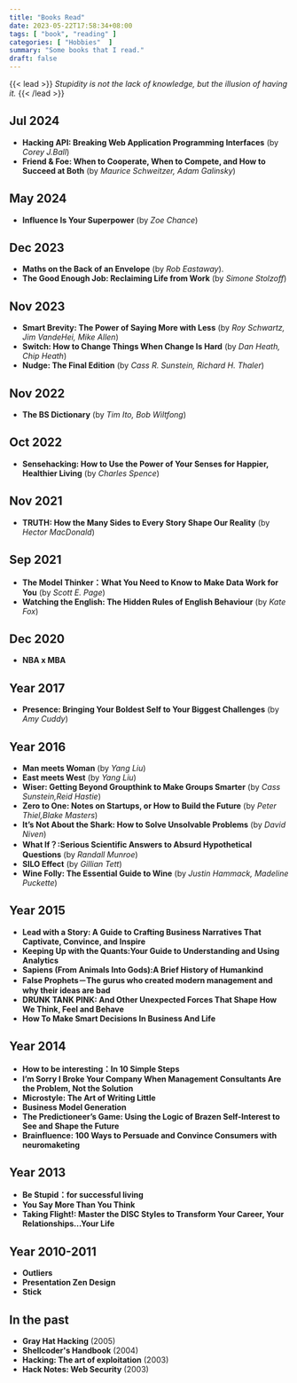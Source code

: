 ```yaml
---
title: "Books Read"
date: 2023-05-22T17:58:34+08:00
tags: [ "book", "reading" ]
categories: [ "Hobbies"  ]
summary: "Some books that I read."
draft: false
---
```

{{< lead >}}
*Stupidity is not the lack of knowledge, but the illusion of having it.*
{{< /lead >}}

## Jul 2024

 - **Hacking API: Breaking Web Application Programming Interfaces** (by *Corey J.Ball*)
 - **Friend & Foe: When to Cooperate, When to Compete, and How to Succeed at Both** (by *Maurice Schweitzer, Adam Galinsky*)


<!--

Friend and Foe: Introduction

To succeffully nagigate our social world, we need to find the right balance between cooperation and competition. 
This book offers a set of tools to help you navigate the shifting sands of our social world.
By keeping your balance, in every area of your life, you will learn how to be a better friend and a more formidable foe. 

Option 1: "Navigate the shifting sands of human nature's social world, becoming a better friend and a more formidable foe."
Option 2: "In the shifting sands of human nature's social world, strive to be a better friend and a more formidable foe."
Option 3: "Mastering the shifting sands of human nature, become a better friend and a more formidable foe."

> "Mastering the shifting sands of human nature's social world, strive to be a better friend and a more formidable foe."

-->

## May 2024

 - **Influence Is Your Superpower** (by *Zoe Chance*)

## Dec 2023

 - **Maths on the Back of an Envelope** (by *Rob Eastaway*).
 - **The Good Enough Job: Reclaiming Life from Work** (by *Simone Stolzoff*)

## Nov 2023

 - **Smart Brevity: The Power of Saying More with Less** (by *Roy Schwartz, Jim VandeHei, Mike Allen*)
 - **Switch: How to Change Things When Change Is Hard** (by *Dan Heath, Chip Heath*)
 - **Nudge: The Final Edition** (by *Cass R. Sunstein, Richard H. Thaler*)

## Nov 2022

 - **The BS Dictionary** (by *Tim Ito, Bob Wiltfong*)

## Oct 2022

 - **Sensehacking: How to Use the Power of Your Senses for Happier, Healthier Living** (by *Charles Spence*)

## Nov 2021
 
 - **TRUTH: How the Many Sides to Every Story Shape Our Reality** (by *Hector MacDonald*)

## Sep 2021

 - **The Model Thinker：What You Need to Know to Make Data Work for You** (by *Scott E. Page*)
 - **Watching the English: The Hidden Rules of English Behaviour** (by *Kate Fox*)

## Dec 2020

 - **NBA x MBA**

## Year 2017

 - **Presence: Bringing Your Boldest Self to Your Biggest Challenges** (by *Amy Cuddy*)

## Year 2016

 - **Man meets Woman** (by *Yang Liu*)
 - **East meets West** (by *Yang Liu*)
 - **Wiser: Getting Beyond Groupthink to Make Groups Smarter** (by *Cass Sunstein,Reid Hastie*)
 - **Zero to One: Notes on Startups, or How to Build the Future** (by *Peter Thiel,Blake Masters*)
 - **It’s Not About the Shark: How to Solve Unsolvable Problems** (by *David Niven*)
 - **What If？:Serious Scientific Answers to Absurd Hypothetical Questions** (by *Randall Munroe*)
 - **SILO Effect** (by *Gillian Tett*)
 - **Wine Folly: The Essential Guide to Wine** (by *Justin Hammack, Madeline Puckette*)
 
## Year 2015

 - **Lead with a Story: A Guide to Crafting Business Narratives That Captivate, Convince, and Inspire**
 - **Keeping Up with the Quants:Your Guide to Understanding and Using Analytics**
 - **Sapiens (From Animals Into Gods):A Brief History of Humankind** 
 - **False Prophets－The gurus who created modern management and why their ideas are bad**
 - **DRUNK TANK PINK: And Other Unexpected Forces That Shape How We Think, Feel and Behave**
 - **How To Make Smart Decisions In Business And Life**

## Year 2014

 - **How to be interesting：In 10 Simple Steps**
 - **I’m Sorry I Broke Your Company When Management Consultants Are the Problem, Not the Solution**
 - **Microstyle: The Art of Writing Little**
 - **Business Model Generation**
 - **The Predictioneer’s Game: Using the Logic of Brazen Self-Interest to See and Shape the Future**
 - **Brainfluence: 100 Ways to Persuade and Convince Consumers with neuromaketing**


## Year 2013

 - **Be Stupid：for successful living**
 - **You Say More Than You Think**
 - **Taking Flight!: Master the DISC Styles to Transform Your Career, Your Relationships...Your Life**

## Year 2010-2011

 - **Outliers**
 - **Presentation Zen Design**
 - **Stick**

## In the past

 - **Gray Hat Hacking** (2005)
 - **Shellcoder's Handbook** (2004)
 - **Hacking: The art of exploitation** (2003)
 - **Hack Notes: Web Security** (2003)


